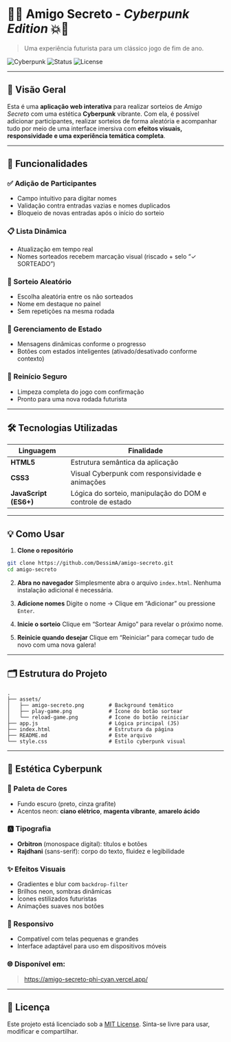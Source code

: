 # 🧬💥 Amigo Secreto - *Cyberpunk Edition* 💥🧬

> Uma experiência futurista para um clássico jogo de fim de ano.

![Cyberpunk](https://img.shields.io/badge/Estilo-Cyberpunk-%23ff0099) ![Status](https://img.shields.io/badge/Status-Online-darkgreen) ![License](https://img.shields.io/badge/Licença-MIT-yellow)

---

## 🧠 Visão Geral

Esta é uma **aplicação web interativa** para realizar sorteios de *Amigo Secreto* com uma estética **Cyberpunk** vibrante. Com ela, é possível adicionar participantes, realizar sorteios de forma aleatória e acompanhar tudo por meio de uma interface imersiva com **efeitos visuais, responsividade e uma experiência temática completa**.

---

## 🚀 Funcionalidades

### ✅ Adição de Participantes

* Campo intuitivo para digitar nomes
* Validação contra entradas vazias e nomes duplicados
* Bloqueio de novas entradas após o início do sorteio

### 📋 Lista Dinâmica

* Atualização em tempo real
* Nomes sorteados recebem marcação visual (riscado + selo “✓ SORTEADO”)

### 🎲 Sorteio Aleatório

* Escolha aleatória entre os não sorteados
* Nome em destaque no painel
* Sem repetições na mesma rodada

### 🧩 Gerenciamento de Estado

* Mensagens dinâmicas conforme o progresso
* Botões com estados inteligentes (ativado/desativado conforme contexto)

### 🔄 Reinício Seguro

* Limpeza completa do jogo com confirmação
* Pronto para uma nova rodada futurista

---

## 🛠️ Tecnologias Utilizadas

| Linguagem             | Finalidade                                                 |
| --------------------- | ---------------------------------------------------------- |
| **HTML5**             | Estrutura semântica da aplicação                           |
| **CSS3**              | Visual Cyberpunk com responsividade e animações            |
| **JavaScript (ES6+)** | Lógica do sorteio, manipulação do DOM e controle de estado |

---

## 💡 Como Usar

1. **Clone o repositório**

```bash
git clone https://github.com/DessimA/amigo-secreto.git
cd amigo-secreto
```

2. **Abra no navegador**
   Simplesmente abra o arquivo `index.html`. Nenhuma instalação adicional é necessária.

3. **Adicione nomes**
   Digite o nome → Clique em “Adicionar” ou pressione `Enter`.

4. **Inicie o sorteio**
   Clique em “Sortear Amigo” para revelar o próximo nome.

5. **Reinicie quando desejar**
   Clique em “Reiniciar” para começar tudo de novo com uma nova galera!

---

## 🗂️ Estrutura do Projeto

```
.
├── assets/
│   ├── amigo-secreto.png        # Background temático
│   ├── play-game.png            # Ícone do botão sortear
│   └── reload-game.png          # Ícone do botão reiniciar
├── app.js                       # Lógica principal (JS)
├── index.html                   # Estrutura da página
├── README.md                    # Este arquivo
└── style.css                    # Estilo cyberpunk visual
```

---

## 🧬 Estética Cyberpunk

### 🎨 Paleta de Cores

* Fundo escuro (preto, cinza grafite)
* Acentos neon: **ciano elétrico**, **magenta vibrante**, **amarelo ácido**

### 🅰️ Tipografia

* **Orbitron** (monospace digital): títulos e botões
* **Rajdhani** (sans-serif): corpo do texto, fluidez e legibilidade

### ✨ Efeitos Visuais

* Gradientes e blur com `backdrop-filter`
* Brilhos neon, sombras dinâmicas
* Ícones estilizados futuristas
* Animações suaves nos botões

### 📱 Responsivo

* Compatível com telas pequenas e grandes
* Interface adaptável para uso em dispositivos móveis

### 🌐 Disponível em:
> https://amigo-secreto-phi-cyan.vercel.app/
---
## 📄 Licença

Este projeto está licenciado sob a [MIT License](LICENSE). Sinta-se livre para usar, modificar e compartilhar.

